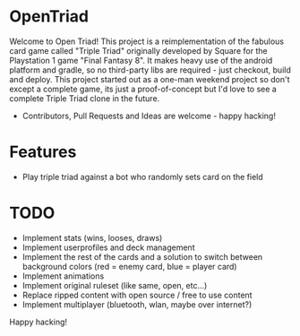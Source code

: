 OpenTriad
=========

Welcome to Open Triad! This project is a reimplementation of the fabulous card game called "Triple Triad" originally developed by Square for the Playstation 1 game "Final Fantasy 8". 
It makes heavy use of the android platform and gradle, so no third-party libs are required - just checkout, build and deploy.
This project started out as a one-man weekend project so don't except a complete game, its just a proof-of-concept but I'd love to see a complete Triple Triad clone in the future.

 - Contributors, Pull Requests and Ideas are welcome - happy hacking!

Features
=========
 - Play triple triad against a bot who randomly sets card on the field

TODO
=========
 - Implement stats (wins, looses, draws)
 - Implement userprofiles and deck management
 - Implement the rest of the cards and a solution to switch between background colors (red = enemy card, blue = player card)
 - Implement animations
 - Implement original ruleset (like same, open, etc...)
 - Replace ripped content with open source / free to use content
 - Implement multiplayer (bluetooth, wlan, maybe over internet?)
 
Happy hacking!
